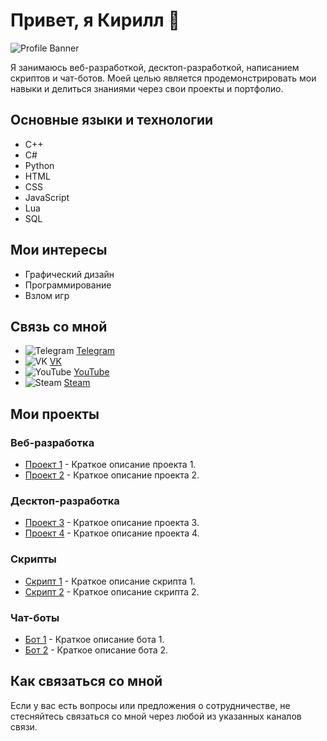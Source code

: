 # Привет, я Кирилл 👋

![Profile Banner](https://placekitten.com/1000/300) <!-- Замени ссылку на свою фотографию -->

Я занимаюсь веб-разработкой, десктоп-разработкой, написанием скриптов и чат-ботов. Моей целью является продемонстрировать мои навыки и делиться знаниями через свои проекты и портфолио.

## Основные языки и технологии

- C++
- C#
- Python
- HTML
- CSS
- JavaScript
- Lua
- SQL

## Мои интересы

- Графический дизайн
- Программирование
- Взлом игр

## Связь со мной

- ![Telegram](https://img.shields.io/badge/-Telegram-2CA5E0?style=flat-square&logo=telegram&logoColor=white) [Telegram](https://t.me/your_telegram_username)
- ![VK](https://img.shields.io/badge/-VK-0088CC?style=flat-square&logo=vk&logoColor=white) [VK](https://vk.com/your_vk_username)
- ![YouTube](https://img.shields.io/badge/-YouTube-FF0000?style=flat-square&logo=youtube&logoColor=white) [YouTube](https://www.youtube.com/your_channel)
- ![Steam](https://img.shields.io/badge/-Steam-000000?style=flat-square&logo=steam&logoColor=white) [Steam](https://steamcommunity.com/id/your_steam_username)

## Мои проекты

### Веб-разработка
- [Проект 1](https://github.com/your_username/project1) - Краткое описание проекта 1.
- [Проект 2](https://github.com/your_username/project2) - Краткое описание проекта 2.

### Десктоп-разработка
- [Проект 3](https://github.com/your_username/project3) - Краткое описание проекта 3.
- [Проект 4](https://github.com/your_username/project4) - Краткое описание проекта 4.

### Скрипты
- [Скрипт 1](https://github.com/your_username/script1) - Краткое описание скрипта 1.
- [Скрипт 2](https://github.com/your_username/script2) - Краткое описание скрипта 2.

### Чат-боты
- [Бот 1](https://github.com/your_username/bot1) - Краткое описание бота 1.
- [Бот 2](https://github.com/your_username/bot2) - Краткое описание бота 2.

## Как связаться со мной

Если у вас есть вопросы или предложения о сотрудничестве, не стесняйтесь связаться со мной через любой из указанных каналов связи.

